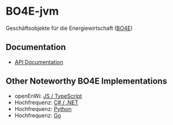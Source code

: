 # BO4E-jvm
Geschäftsobjekte für die Energiewirtschaft ([BO4E](https://www.bo4e.de/))

## Documentation
- [API Documentation](https://openenwi.github.io/ktBO4E-lib/index.html)

## Other Noteworthy BO4E Implementations
- openEnWi: [JS / TypeScript](https://github.com/openEnWi/tsBO4E-lib)
- Hochfrequenz: [C# / .NET](https://github.com/Hochfrequenz/BO4E-dotnet)
- Hochfrequenz: [Python](https://github.com/Hochfrequenz/BO4E-python)
- Hochfrequenz: [Go](https://github.com/Hochfrequenz/go-bo4e)
